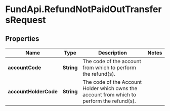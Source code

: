 # FundApi.RefundNotPaidOutTransfersRequest

## Properties

Name | Type | Description | Notes
------------ | ------------- | ------------- | -------------
**accountCode** | **String** | The code of the account from which to perform the refund(s). | 
**accountHolderCode** | **String** | The code of the Account Holder which owns the account from which to perform the refund(s). | 


